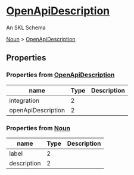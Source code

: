 # [OpenApiDescription](../../core/open-api-description/schema.json)

An SKL Schema



[Noun](../../core/noun/schema.json) > [OpenApiDescription](../../core/open-api-description/schema.json)

## Properties

### Properties from [OpenApiDescription](../../core/open-api-description/schema.json)

| name | Type | Description |
| ---- | ---- | ----------- |
| integration | 2 | |
| openApiDescription | 2 | |

### Properties from [Noun](../../core/noun/schema.json)

| name | Type | Description |
| ---- | ---- | ----------- |
| label | 2 | |
| description | 2 | |

